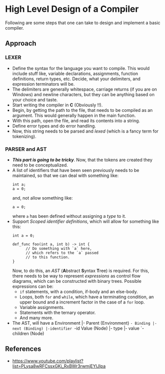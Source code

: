 # High Level Design of a Compiler

Following are some steps that one can take to design and implement
a basic compiler.

## Approach

### LEXER

- Define the syntax for the language you want to compile. This would include
  stuff like, variable declarations, assignments, function definitions,
  return types, etc. Decide, what your delimiters, and expression terminators
  will be.
- The delimiters are generally whitespace, carriage returns (if you are on
  Windows) and newline characters, but they can be anything based on your
  choice and taste.
- Start writing the compiler in **C** (Obviously !!).
- Begin, by getting the path to the file, that needs to be compiled as an
  argument. This would generally happen in the main function.
- With this path, open the file, and read its contents into a string.
- Define error types and do error handling.
- Now, this string needs to be parsed and *lexed* (which is a fancy term
  for tokenizing).

### PARSER and AST

- ***This part is going to be tricky***. Now, that the tokens are created 
  they need to be conceptualized.
- A list of identifiers that have been seen previously needs to be
  maintained, so that we can deal with something like:
  ```
  int a;
  a = 0;
  ```
  and, not allow something like:
  ```
  a = 0;
  ```
  where `a` has been defined without assigning a *type* to it.
- Support *Scoped identifier definitions*, which will allow
  for something like this:
  ```
  int a = 0;

  def_func foo(int a, int b) -> int {
        // Do something with `a` here,
        // which refers to the `a` passed
        // to this function.
  }
  ```
  Now, to do this, an *AST* (**A**bstract **S**yntax **T**ree) is required.
  For this, there needs to be way to represent *expressions* as control
  flow diagrams, which can be constructed with binary trees.
  Possible expressions can be:
    - `if` statements, with a condition, if-body and an else-body.
    - Loops, both `for` and `while`, which have a terminating condition, an
      upper bound and a increment factor in the case of a `for` loop.
    - Variable assignments.
    - Statements with the ternary operator.
    - And many more.
- The AST, will have a Environment
                                  |- Parent (Environment)
                                  `- Binding
                                            |-next (Binding)
                                            |-identifier
                                            `-id Value (Node)
                                                  |- type
                                                  |- value
                                                  `- children (Node)

## References

- https://www.youtube.com/playlist?list=PLysa8wRFCssxGKj_RxBWr3rwmjEYlJIpa

